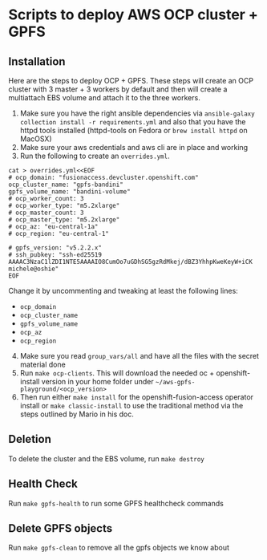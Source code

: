 # Scripts to deploy AWS OCP cluster + GPFS

## Installation

Here are the steps to deploy OCP + GPFS. These steps will create an OCP
cluster with 3 master + 3 workers by default and then will create a multiattach
EBS volume and attach it to the three workers.

1. Make sure you have the right ansible dependencies via `ansible-galaxy collection install -r requirements.yml` and also that you have the httpd tools installed
 (httpd-tools on Fedora or `brew install httpd` on MacOSX)
2. Make sure your aws credentials and aws cli are in place and working
3. Run the following to create an `overrides.yml`. 
```
cat > overrides.yml<<EOF
# ocp_domain: "fusionaccess.devcluster.openshift.com"
ocp_cluster_name: "gpfs-bandini"
gpfs_volume_name: "bandini-volume"
# ocp_worker_count: 3
# ocp_worker_type: "m5.2xlarge"
# ocp_master_count: 3
# ocp_master_type: "m5.2xlarge"
# ocp_az: "eu-central-1a"
# ocp_region: "eu-central-1"

# gpfs_version: "v5.2.2.x"
# ssh_pubkey: "ssh-ed25519 AAAAC3NzaC1lZDI1NTE5AAAAIO8CumOo7uGDhSG5gzRdMkej/dBZ3YhhpKweKeyW+iCK michele@oshie"
EOF
```

Change it by uncommenting and tweaking at least the following lines:
   - `ocp_domain`
   - `ocp_cluster_name`
   - `gpfs_volume_name`
   - `ocp_az`
   - `ocp_region`
4. Make sure you read `group_vars/all` and have all the files with the secret material done
5. Run `make ocp-clients`. This will download the needed oc + openshift-install version
   in your home folder under `~/aws-gpfs-playground/<ocp_version>`
6. Then run either `make install` for the openshift-fusion-access operator install or `make classic-install` to use the traditional method via the steps outlined by Mario in his doc.


## Deletion

To delete the cluster and the EBS volume, run `make destroy`

## Health Check

Run `make gpfs-health` to run some GPFS healthcheck commands

## Delete GPFS objects

Run `make gpfs-clean` to remove all the gpfs objects we know about
